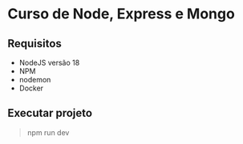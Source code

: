 # Curso de Node, Express e Mongo

## Requisitos
- NodeJS versão 18
- NPM
- nodemon
- Docker

## Executar projeto
 > npm run dev

